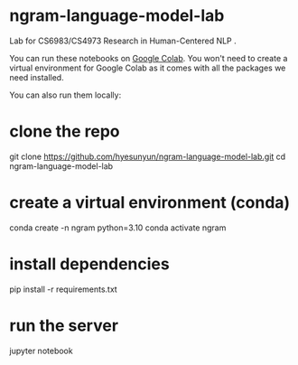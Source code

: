 # ngram-language-model-lab

Lab for CS6983/CS4973 Research in Human-Centered NLP .

You can run these notebooks on [Google Colab](). 
You won't need to create a virtual environment for Google Colab as it comes with all the packages we need installed.

You can also run them locally:

# clone the repo
git clone https://github.com/hyesunyun/ngram-language-model-lab.git
cd ngram-language-model-lab

# create a virtual environment (conda)
conda create -n ngram python=3.10
conda activate ngram

# install dependencies
pip install -r requirements.txt

# run the server
jupyter notebook